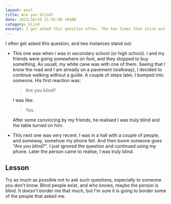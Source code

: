 ```yaml
---
layout: post
title: Are you blind?
date: 2023/10/26 21:55:00 +0100
category: blind
excerpt: I get asked this question often. The two times that stick out are
---
```

I often get asked this question, and two instances stand out:

- This one was when i was in secondary school (or high school).  I and my friends were going somewhere on foot, and they stopped to buy something. As usuall, my white cane was with one of them. Seeing that I know the road and I am already on a pavement (walkway), I decided to continue walking without a guide. A couple of steps later, I bumped into  someone. His first reaction was:  
    > Are you blind?  

    I was like:  

    > Yes.

    After some convincing by my friends, he realised I was truly blind and the table turned on him.  
- This next one was very recent. I was in a hall with a couple of people, and someway, somehow my phone fell. And then boom someone goes _"Are you blind?"_. I just ignored the question and continued using my phone. Later the person came to realise, I was truly blind.

## Lesson  

Try as much as possible not to ask such questions, especially to someone you don't know. Blind people exist, and who knows, maybe the person is blind. It doesn't border me that much, but I'm sure it is going to border some of the people that asked me.  
